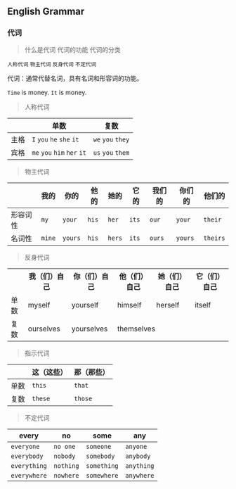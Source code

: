 ## English Grammar

### 代词

> 什么是代词 代词的功能 代词的分类

`人称代词` `物主代词` `反身代词` `不定代词`

代词：通常代替名词，具有名词和形容词的功能。

`Time` is money. `It` is money.

> 人称代词

|      | 单数                            | 复数                |
|------|---------------------------------|---------------------|
| 主格 | `I`   `you`  `he`   `she`  `it` | `we`  `you`  `they` |
| 宾格 | `me`  `you`  `him`  `her`  `it` | `us`  `you`  `them` |

> 物主代词

|          | 我的   | 你的    | 他的  | 她的   | 它的  | 我们的 | 你们的  | 他们的   |
|----------|--------|---------|-------|--------|-------|--------|---------|----------|
| 形容词性 | `my`   | `your`  | `his` | `her`  | `its` | `our`  | `your`  | `their`  |
| 名词性   | `mine` | `yours` | `his` | `hers` | `its` | `ours` | `yours` | `theirs` |

> 反身代词

<table>
    <tr>
        <th></th>
        <th>我（们）自己</th>
        <th>你（们）自己</th>
        <th>他（们）自己</th>
        <th>她（们）自己</th>
        <th>它（们）自己</th>
    </tr>
    <tr>
        <td>单数</td>
        <td>myself</td>
        <td>yourself</td>
        <td>himself</td>
        <td>herself</td>
        <td>itself</td>
    </tr>
    <tr>
        <td>复数</td>
        <td>ourselves</td>
        <td>yourselves</td>
        <td colspan="3">themselves</td>
    </tr>
</table>

> 指示代词

|      | 这（这些） | 那（那些） |
|------|------------|------------|
| 单数 | `this`     | `that`     |
| 复数 | `these`    | `those`    |

> 不定代词

| every        | no        | some        | any        |
|--------------|-----------|-------------|------------|
| `everyone`   | `no one`  | `someone`   | `anyone`   |
| `everybody`  | `nobody`  | `somebody`  | `anybody`  |
| `everything` | `nothing` | `something` | `anything` |
| `everywhere` | `nowhere` | `somewhere` | `anywhere` |

